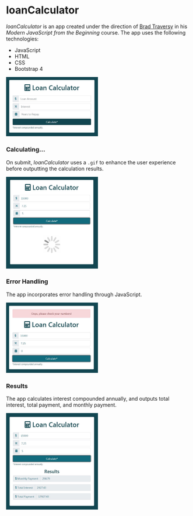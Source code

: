 # loanCalculator

*loanCalculator* is an app created under the direction of [Brad Traversy](https://www.udemy.com/modern-javascript-from-the-beginning/) in his *Modern JavaScript from the Beginning* course. The app uses the following technologies:

  * JavaScript
  * HTML
  * CSS
  * Bootstrap 4

<img src="img/loanCalculator.JPG" width="50%">

### Calculating…

On submit, *loanCalculator* uses a `.gif` to enhance the user experience before outputting the calculation results.

<img src="img/loanCalculator-calculating.JPG" width="50%">

### Error Handling

The app incorporates error handling through JavaScript. 

<img src="img/loanCalculator-error.JPG" width="50%">

### Results

The app calculates interest compounded annually, and outputs total interest, total payment, and monthly payment.

<img src="img/loanCalculator-results.JPG" width="50%">